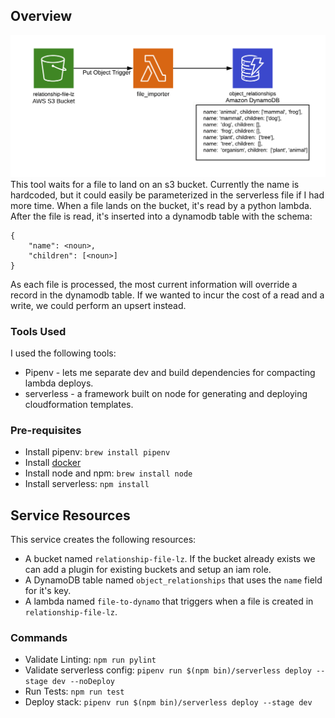 ## Overview
![diagram](hw-architecture.png)
This tool waits for a file to land on an s3 bucket. Currently the name is hardcoded, but it could easily be parameterized in the serverless file if I had more time. When a file lands on the bucket, it's read by a python lambda. After the file is read, it's inserted into a dynamodb table with the schema:

```
{ 
    "name": <noun>,
    "children": [<noun>]
}
```

As each file is processed, the most current information will override a record in the dynamodb table. If we wanted to incur the cost of a read and a write, we could perform an upsert instead.


### Tools Used
I used the following tools:
* Pipenv - lets me separate dev and build dependencies for compacting lambda deploys.
* serverless - a framework built on node for generating and deploying cloudformation templates.

### Pre-requisites 
* Install pipenv:  `brew install pipenv`
* Install [docker](https://www.docker.com/products/docker-desktop)
* Install node and npm: `brew install node`
* Install serverless: `npm install`

## Service Resources
This service creates the following resources:
* A bucket named `relationship-file-lz`. If the bucket already exists we can add a plugin for existing buckets and setup an iam role.
* A DynamoDB table named `object_relationships` that uses the `name` field for it's key.
* A lambda named `file-to-dynamo` that triggers when a file is created in `relationship-file-lz`.


### Commands 
* Validate Linting: `npm run pylint`
* Validate serverless config: `pipenv run $(npm bin)/serverless deploy --stage dev --noDeploy`
* Run Tests: `npm run test`
* Deploy stack: `pipenv run $(npm bin)/serverless deploy --stage dev`
